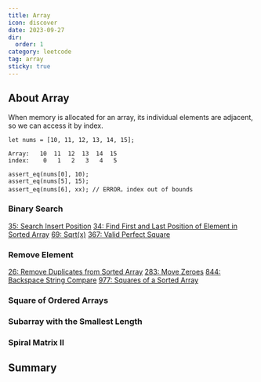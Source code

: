 ```yaml
---
title: Array
icon: discover
date: 2023-09-27
dir:
  order: 1
category: leetcode
tag: array
sticky: true
---
```


## About Array
When memory is allocated for an array, its individual elements are adjacent, so we can access it by index.

```text
let nums = [10, 11, 12, 13, 14, 15];

Array:   10  11  12  13  14  15
index:    0   1   2   3   4   5

assert_eq(nums[0], 10);
assert_eq(nums[5], 15);
assert_eq(nums[6], xx); // ERROR，index out of bounds
```

### Binary Search
[35: Search Insert Position](35_search_insert_position.md)
[34: Find First and Last Position of Element in Sorted Array](34_find_first_and_last_position_of_element_in_sorted_array.md)
[69: Sqrt(x)](69_sqrt_x.md)
[367: Valid Perfect Square](367_valid_perfect_square.md)


### Remove Element
[26: Remove Duplicates from Sorted Array](26_remove_duplicates_from_sorted_array.md)
[283: Move Zeroes](283_move_zeroes.md)
[844: Backspace String Compare](844_backspace_string_compare.md)
[977: Squares of a Sorted Array](977_squares_of_a_sorted_array.md)


### Square of Ordered Arrays


### Subarray with the Smallest Length


### Spiral Matrix II



## Summary
